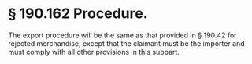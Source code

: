 # § 190.162   Procedure.

The export procedure will be the same as that provided in § 190.42 for rejected merchandise, except that the claimant must be the importer and must comply with all other provisions in this subpart.




